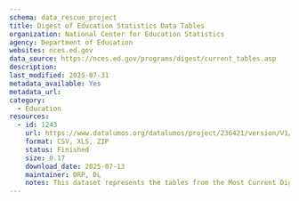 ```yaml
---
schema: data_rescue_project 
title: Digest of Education Statistics Data Tables
organization: National Center for Education Statistics
agency: Department of Education
websites: nces.ed.gov
data_source: https://nces.ed.gov/programs/digest/current_tables.asp
description: 
last_modified: 2025-07-31
metadata_available: Yes
metadata_url: 
category:
  - Education 
resources:
  - id: 1243
    url: https://www.datalumos.org/datalumos/project/236421/version/V1/view
    format: CSV, XLS, ZIP
    status: Finished
    size: 0.17
    download_date: 2025-07-13
    maintainer: DRP, DL
    notes: This dataset represents the tables from the Most Current Digest Tables page https://nces.ed.gov/programs/digest/current_tables.asp, as downloaded 2025-07-13.The folder system has three levels. Level 1 is the chapters of the data digest. Level 2 is the subsections of the chapters. Level 3 is a folder each for each table. Each table folder contains an excel file for the table.The top level folder contains a catalog csv with a cross walk between the folder name and the original table titles.There is also a folder for Machine Readable tables downloaded from this page in the top level folder https://nces.ed.gov/programs/digest/mrt_tables.asp.
---
```

